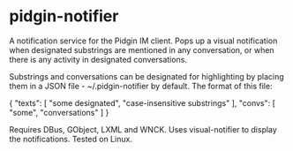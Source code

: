 pidgin-notifier
===============

A notification service for the Pidgin IM client. Pops up a visual notification
when designated substrings are mentioned in any conversation, or when there is
any activity in designated conversations.

Substrings and conversations can be designated for highlighting by placing them
in a JSON file - ~/.pidgin-notifier by default. The format of this file:

{
    "texts": [
        "some designated",
        "case-insensitive substrings"
    ],
    "convs": [
        "some",
        "conversations"
    ]
}

Requires DBus, GObject, LXML and WNCK. Uses visual-notifier to display the
notifications. Tested on Linux.
